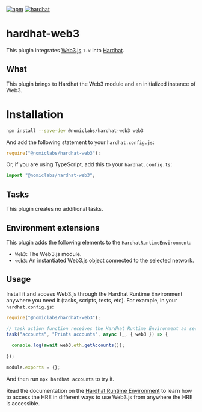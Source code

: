 [![npm](https://img.shields.io/npm/v/@nomiclabs/hardhat-web3.svg)](https://www.npmjs.com/package/@nomiclabs/hardhat-web3)
[![hardhat](https://hardhat.org/buidler-plugin-badge.svg?1)](https://hardhat.org)

# hardhat-web3

This plugin integrates [Web3.js](https://github.com/ethereum/web3.js) `1.x` into [Hardhat](https://hardhat.org).

## What

This plugin brings to Hardhat the Web3 module and an initialized instance of Web3.

# Installation

```bash
npm install --save-dev @nomiclabs/hardhat-web3 web3
```

And add the following statement to your `hardhat.config.js`:

```js
require("@nomiclabs/hardhat-web3");
```

Or, if you are using TypeScript, add this to your `hardhat.config.ts`:

```js
import "@nomiclabs/hardhat-web3";
```

## Tasks

This plugin creates no additional tasks.

## Environment extensions

This plugin adds the following elements to the `HardhatRuntimeEnvironment`:

- `Web3`: The Web3.js module.
- `web3`: An instantiated Web3.js object connected to the selected network.

## Usage
Install it and access Web3.js through the Hardhat Runtime Environment anywhere you need it (tasks, scripts, tests, etc). For example, in your `hardhat.config.js`:
```js
require("@nomiclabs/hardhat-web3");

// task action function receives the Hardhat Runtime Environment as second argument
task("accounts", "Prints accounts", async (_, { web3 }) => {
  
  console.log(await web3.eth.getAccounts());
  
});

module.exports = {};
```
And then run `npx hardhat accounts` to try it.

Read the documentation on the [Hardhat Runtime Environment](https://hardhat.org/documentation/#hardhat-runtime-environment-hre) to learn how to access the HRE in different ways to use Web3.js from anywhere the HRE is accessible.
